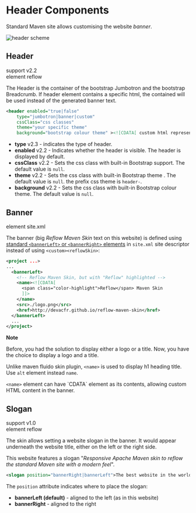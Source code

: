# Header Components

Standard Maven site allows customising the website _banner_.

![header scheme](images/header-scheme.png)

## Header
support <span class="badge badge-primary">v2.2</span><br/>
element <span class="badge badge-secondary">reflow</span>

The Header is the container of the bootstrap Jumbotron and the bootstrap Breadcrumb. If header element contains a specific html, the contained will be used instead of the generated banner text.

```xml
<header enabled="true|false"
    type="jumbotron|banner|custom"
    cssClass="css classes"
    theme="your specific theme"
    background="bootstrap colour theme" ><![CDATA[ custom html representing the header content ]]></header>
```

- **type** <span class="badge badge-light">v2.3</span> - indicates the type of header.
- **enabled** <span class="badge badge-light">v2.2</span> - Indicates whether the header is visible. The header is displayed by default.
- **cssClass** <span class="badge badge-light">v2.2</span> - Sets the css class with built-in Bootstrap support. The default value is `null`.
- **theme** <span class="badge badge-light">v2.2</span> - Sets the css class with built-in Bootstrap theme . The default value is `null`. the prefix css theme is `header-`.
- **background** <span class="badge badge-light">v2.2</span> - Sets the css class with built-in Bootstrap colour theme. The default value is `null`.

## Banner

element <span class="badge badge-secondary">site.xml</span>

The banner (big _Reflow Maven Skin_ text on this website) is defined using [standard `<bannerLeft>` or `<bannerRight>` elements][mvn-site-banner] in `site.xml` site
descriptor instead of using `<custom><reflowSkin>`:

```xml
<project ...>
...
  <bannerLeft>
    <!-- Reflow Maven Skin, but with "Reflow" highlighted -->
    <name><![CDATA[
      <span class="color-highlight">Reflow</span> Maven Skin
      ]]>
    </name>
    <src>./logo.png</src>
    <href>http://devacfr.github.io/reflow-maven-skin</href>
  </bannerLeft>
  ...
</project>
```

<div class="alert alert-info">
    <strong>Note</strong>
    <p>Before, you had the solution to display either a logo or a title. Now, you have the choice to display a logo and a title.</p>
    <p>Unlike maven fluido skin plugin, <code>&lt;name&gt;</code> is used to display h1 heading title. Use <code>alt</code> element instead <code>name</code>.</p>
    <p><code>&lt;name&gt;</code> element can have `CDATA` element as its contents, allowing custom HTML content in the banner.</p>
</div>

[mvn-site-banner]: http://maven.apache.org/plugins/maven-site-plugin/examples/sitedescriptor.html#Banner

## Slogan

support <span class="badge badge-primary">v1.0</span><br/>
element <span class="badge badge-secondary">reflow</span>

The skin allows setting a website slogan in the banner. It would appear underneath the website
title, either on the left or the right side.

This website features a slogan
"_Responsive Apache Maven skin to reflow the standard Maven site with a modern feel_".

```xml
<slogan position="bannerRight|bannerLeft">The best website in the world</slogan>
```

The `position` attribute indicates where to place the slogan:

- **bannerLeft (default)** - aligned to the left (as in this website)
- **bannerRight** - aligned to the right


